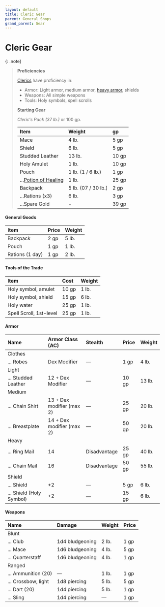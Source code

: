 ```yaml
---
layout: default
title: Cleric Gear
parent: General Shops
grand_parent: Gear
---
```


# Cleric Gear

{: .note}
> **Proficiencies**
>
> [Clerics](../../character_creation/class/cleric) have proficiency in:
>
> * Armor: Light armor, medium armor, [heavy armor](../../../data/archetypes/cleric_life), shields
> * Weapons: All simple weapons
> * Tools: Holy symbols, spell scrolls
>
> **Starting Gear**
> 
> _Cleric's Pack (37 lb.)_ or 100 gp.
> 
> | Item                                         | Weight              | gp    |
> | :------------------------------------------- | :------------------ | :---- |
> | Mace                                         | 4 lb.               | 5 gp  |
> | Shield                                       | 6 lb.               | 5 gp  |
> | Studded Leather                              | 13 lb.              | 10 gp |
> | Holy Amulet                                  | 1 lb.               | 10 gp |
> | Pouch                                        | 1 lb. (1 / 6 lb.)   | 1 gp  |
> | ...[Potion of Healing](../../gear/alchemics) | 1 lb.               | 25 gp |
> | Backpack                                     | 5 lb. (07 / 30 lb.) | 2 gp  |
> | ...Rations (x3)                              | 6 lb.               | 3 gp  |
> | ...Spare Gold                                | -                   | 39 gp |


#### General Goods

| Item            | Price | Weight |
| :-------------- | :---- | :----- |
| Backpack        | 2 gp  | 5 lb.  |
| Pouch           | 1 gp  | 1 lb.  |
| Rations (1 day) | 1 gp  | 2 lb.  |

#### Tools of the Trade

| Item                    | Cost  | Weight |
| :---------------------- | :---- | :----- |
| Holy symbol, amulet     | 10 gp | 1 lb.  |
| Holy symbol, shield     | 15 gp | 6 lb.  |
| Holy water              | 25 gp | 1 lb.  |
| Spell Scroll, 1st-level | 25 gp | 1 lb.  |

#### Armor

| Name                     | Armor Class (AC)          | Stealth      | Price | Weight |
| :----------------------- | :------------------------ | :----------- | :---- | :----- |
| Clothes                  |                           |              |       |        |
| ... Robes                | Dex Modifier              | —            | 1 gp  | 4 lb.  |
| Light                    |                           |              |       |        |
| ... Studded Leather      | 12 + Dex Modifier         | —            | 10 gp | 13 lb. |
| Medium                   |                           |              |       |        |
| ... Chain Shirt          | 13 + Dex modifier (max 2) | —            | 25 gp | 20 lb. |
| ... Breastplate          | 14 + Dex modifier (max 2) | —            | 50 gp | 20 lb. |
| Heavy                    |                           |              |       |        |
| ... Ring Mail            | 14                        | Disadvantage | 25 gp | 40 lb. |
| ... Chain Mail           | 16                        | Disadvantage | 50 gp | 55 lb. |
| Shield                   |                           |              |       |        |
| ... Shield               | +2                        | —            | 5 gp  | 6 lb.  |
| ... Shield (Holy Symbol) | +2                        | —            | 15 gp | 6 lb.  |


#### Weapons

| Name                | Damage          | Weight | Price |
| :------------------ | :-------------- | :----- | :---- |
| Blunt               |                 |        |       |
| ... Club            | 1d4 bludgeoning | 2 lb.  | 1 gp  |
| ... Mace            | 1d6 bludgeoning | 4 lb.  | 5 gp  |
| ... Quarterstaff    | 1d6 bludgeoning | 4 lb.  | 1 gp  |
| Ranged              |                 |        |       |
| ... Ammunition (20) | —               | 1 lb.  | 1 gp  |
| ... Crossbow, light | 1d8 piercing    | 5 lb.  | 5 gp  |
| ... Dart (20)       | 1d4 piercing    | 5 lb.  | 1 gp  |
| ... Sling           | 1d4 piercing    | —      | 1 gp  |

